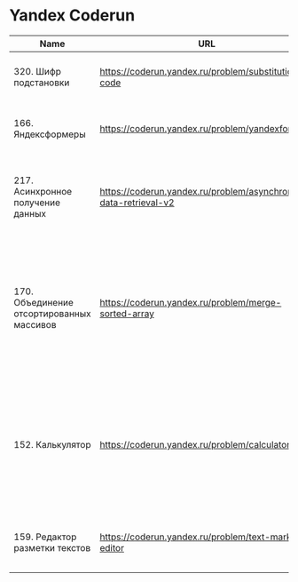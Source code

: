 # Yandex Coderun

| Name                                      | URL                                                              | Tag | Status                                                                                                                                                                                                                | Notes                                                                                                                                               |
| ----------------------------------------- | ---------------------------------------------------------------- | --- | --------------------------------------------------------------------------------------------------------------------------------------------------------------------------------------------------------------------- | --------------------------------------------------------------------------------------------------------------------------------------------------- |
| 320. Шифр подстановки                     | https://coderun.yandex.ru/problem/substitution-code              | 🟢  | ✔️ [Code](https://github.com/vitkarpov/coderun-solutions/blob/main/substitution-code.js) • [Tests](https://github.com/vitkarpov/coderun-solutions/blob/main/substitution-code.test.js)                                |
| 166. Яндексформеры                        | https://coderun.yandex.ru/problem/yandexformers                  | 🟢  | ✔️ [Code](https://github.com/vitkarpov/coderun-solutions/blob/main/yandexformers.js) • [Tests](https://github.com/vitkarpov/coderun-solutions/blob/main/yandexformers.test.js)                                        | Sort (N log N), heap (K log N) -> TLE; bucket sort (N) -> passes                                                                                    |
| 217. Асинхронное получение данных         | https://coderun.yandex.ru/problem/asynchronous-data-retrieval-v2 | 🟠  | ✔️ [Code](https://github.com/vitkarpov/coderun-solutions/blob/main/async-get-data-playground/solution.js) • [Tests](https://github.com/vitkarpov/coderun-solutions/blob/main/async-get-data-playground/index.test.js) | Классная задача на асинхронность! Идеальная для 45 минутного собеседования ⭐                                                                       |
| 170. Объединение отсортированных массивов | https://coderun.yandex.ru/problem/merge-sorted-array             | 🟢  | ✔️ [Code](https://github.com/vitkarpov/coderun-solutions/blob/main/merge-sorted-array.js) • [Tests](https://github.com/vitkarpov/coderun-solutions/blob/main/merge-sorted-array.test.js)                              | Решить нужно за O(1) по памяти, то есть без создания дополнительных массивов. Хорошая задача на in-place, плюс нужно догадаться до проходки с конца |
| 152. Калькулятор                          | https://coderun.yandex.ru/problem/calculator                     | 🟠  | ✔️ [Code](https://github.com/vitkarpov/coderun-solutions/blob/main/calculator.js) • [Tests](https://github.com/vitkarpov/coderun-solutions/blob/main/calculator.test.js)                                              | Задача на одномерный DP, аналогичная классической "минимальное количество прыжков". Усложнение: нужно так же распечатать кратчайший путь            |
| 159. Редактор разметки текстов                          | https://coderun.yandex.ru/problem/text-markup-editor                     | 🟠  | ✔️ [Code](https://github.com/vitkarpov/coderun-solutions/blob/main/test-markup-editor.js) • [Tests](https://github.com/vitkarpov/coderun-solutions/blob/main/test-markup-editor.test.js)                                              | Хорошая задача на реализацию, но без рекурсии (несложный парсинг) |
